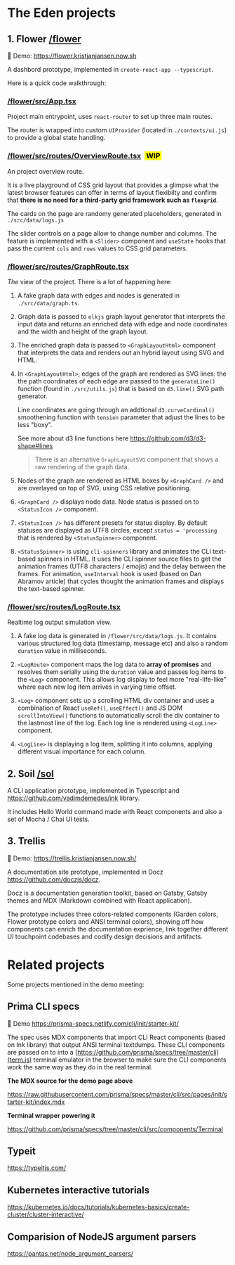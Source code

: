 # The Eden projects

## 1. Flower [/flower](/flower)

🚀 Demo: https://flower.kristjanjansen.now.sh

A dashbord prototype, implemented in `create-react-app --typescript`.

Here is a quick code walkthrough:

### [/flower/src/App.tsx](/flower/src/App.tsx)

Project main entrypoint, uses `react-router` to set up three main routes.

The router is wrapped into custom `UIProvider` (located in `./contexts/ui.js`) to provide a global state handling.

### [/flower/src/routes/OverviewRoute.tsx](/flower/src/routes/OverviewRoute.tsx) &nbsp;<mark>&nbsp;WIP&nbsp;</mark>

An project overview route.

It is a live playground of CSS grid layout that provides a glimpse what the latest browser features can offer in terms of layout flexibilty and confirm that **there is no need for a third-party grid framework such as `flexgrid`**.

The cards on the page are randomy generated placeholders, generated in `./src/data/logs.js`

The slider controls on a page allow to change number and columns. The feature is implemented with a `<Slider>` component and `useState` hooks that pass the current `cols` and `rows` values to CSS grid parameters.

### [/flower/src/routes/GraphRoute.tsx](/flower/src/routes/GraphRoute.tsx)

_The_ view of the project. There is a lot of happening here:

1.  A fake graph data with edges and nodes is generated in `./src/data/graph.ts`.

2.  Graph data is passed to `elkjs` graph layout generator that interprets the input data and returns an enriched data with edge and node coordinates and the width and height of the graph layout.

3.  The enriched graph data is passed to `<GraphLayoutHtml>` component that interprets the data and renders out an hybrid layout using SVG and HTML.

4.  In `<GraphLayoutHtml>`, edges of the graph are rendered as SVG lines: the the path coordinates of each edge are passed to the `generateLine()` function (found in `./src/utils.js`) that is based on `d3.line()` SVG path generator.

    Line coordinates are going through an addtional `d3.curveCardinal()` smoothening function with `tension` parameter that adjust the lines to be less "boxy".

    See more about d3 line functions here https://github.com/d3/d3-shape#lines

    > There is an alternative `GraphLayoutSVG` component that shows a raw rendering of the graph data.

5.  Nodes of the graph are rendered as HTML boxes by `<GraphCard />` and are overlayed on top of SVG, using CSS relative positioning.

6.  `<GraphCard />` displays node data. Node status is passed on to `<StatusIcon />` component.

7.  `<StatusIcon />` has different presets for status display. By default statuses are displayed as UTF8 circles, except `status = 'processing` that is rendered by `<StatusSpinner>` component.

8.  `<StatusSpinner>` is using `cli-spinners` library and animates the CLI text-based spinners in HTML. It uses the CLI spinner source files to get the animation frames (UTF8 characters / emojis) and the delay between the frames. For animation, `useInterval` hook is used (based on Dan Abramov article) that cycles thought the animation frames and displays the text-based spinner.

### [/flower/src/routes/LogRoute.tsx](/flower/src/routes/LogRoute.tsx)

Realtime log output simulation view.

1. A fake log data is generated in `/flower/src/data/logs.js`. It contains various structured log data (timestamp, message etc) and also a random `duration` value in milliseconds.

2. `<LogRoute>` component maps the log data to **array of promises** and resolves them serially using the `duration` value and passes log items to the `<Log>` component. This allows log display to feel more "real-life-like" where each new log item arrives in varying time offset.

3. `<Log>` component sets up a scrolling HTML div container and uses a combination of React `useRef()`, `useEffect()` and JS DOM `scrollIntoView()` functions to automatically scroll the div container to the lastmost line of the log. Each log line is rendered using `<LogLine>` component.

4. `<LogLine>` is displaying a log item, splitting it into columns, applying different visual importance for each column.

## 2. Soil [/sol](/soil)

A CLI application prototype, implemented in Typescript and https://github.com/vadimdemedes/ink library.

It includes Hello World command made with React components and also a set of Mocha / Chai UI tests.

## 3. Trellis

🚀 Demo: https://trellis.kristjanjansen.now.sh/

A documentation site prototype, implemented in Docz https://github.com/doczjs/docz.

Docz is a documentation generation toolkit, based on Gatsby, Gatsby themes and MDX (Markdown combined with React application).

The prototype includes three colors-related components (Garden colors, Flower prototype colors and ANSI terminal colors), showing off how components can enrich the documentation exprience, link together different UI touchpoint codebases and codify design decisions and artifacts.

# Related projects

Some projects mentioned in the demo meeting:

## Prima CLI specs

🚀 Demo https://prisma-specs.netlify.com/cli/init/starter-kit/

The spec uses MDX components that import CLI React components (based on Ink library) that output ANSI terminal textdumps. These CLI components are passed on to into a
[https://github.com/prisma/specs/tree/master/cli](term.js) terminal emulator in the browser to make sure the CLI components work the same way as they do in the real terminal.

**The MDX source for the demo page above**

https://raw.githubusercontent.com/prisma/specs/master/cli/src/pages/init/starter-kit/index.mdx

**Terminal wrapper powering it**

https://github.com/prisma/specs/tree/master/cli/src/components/Terminal

## Typeit

https://typeitjs.com/

## Kubernetes interactive tutorials

https://kubernetes.io/docs/tutorials/kubernetes-basics/create-cluster/cluster-interactive/

## Comparision of NodeJS argument parsers

https://pantas.net/node_argument_parsers/
